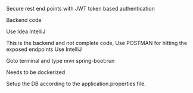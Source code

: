 Secure rest end points with JWT token based authentication

Backend code

Use Idea IntelliJ

This is the backend and not complete code, Use POSTMAN for hitting the exposed endpoints Use IntelliJ

Goto terminal and type mvn spring-boot:run

Needs to be dockerized


Setup the DB according to the application.properties file. 


